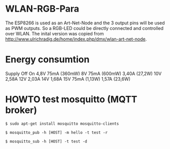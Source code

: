 # WLAN-RGB-Para
The ESP8266 is used as an Art-Net-Node and the 3 output pins will be used as PWM outputs. So a RGB-LED could be directly connected and controlled over WLAN.
The inital version was copied from http://www.ulrichradig.de/home/index.php/dmx/wlan-art-net-node.

# Energy consumtion
Supply	Off				On
4,8V	75mA (360mW)
8V		75mA (600mW)	3,40A (27,2W)
10V						2,58A
12V						2,03A
14V						1,68A
15V		75mA (1,13W)	1,57A (23,6W)


# HOWTO test mosquitto (MQTT broker)
    $ sudo apt-get install mosquitto mosquitto-clients

    $ mosquitto_pub -h [HOST] -m hello -t test -r

    $ mosquitto_sub -h [HOST] -t test -d
